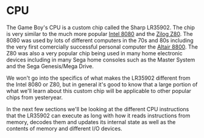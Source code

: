 # CPU

The Game Boy's CPU is a custom chip called the Sharp LR35902. The chip is very similar to the much more popular [Intel 8080](https://en.wikipedia.org/wiki/Intel_8080) and the [Zilog Z80](https://en.wikipedia.org/wiki/Zilog_Z80). The 8080 was used by lots of different computers in the 70s and 80s including the very first comercially successful personal computer the [Altair 8800](https://en.wikipedia.org/wiki/Altair_8800). The Z80 was also a very popular chip being used in many home electronic devices including in many Sega home consoles such as the Master System and the Sega Genesis/Mega Drive.

We won't go into the specifics of what makes the LR35902 different from the Intel 8080 or Z80, but in general it's good to know that a large portion of what we'll learn about this custom chip will be applicable to other popular chips from yesteryear.

In the next few sections we'll be looking at the different CPU instructions that the LR35902 can execute as long with how it reads instructions from memory, decodes them and updates its internal state as well as the contents of memory and different I/O devices.
